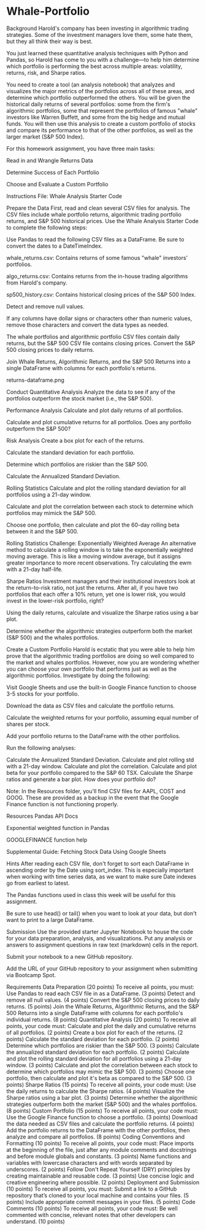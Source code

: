 # Whale-Portfolio

Background
Harold's company has been investing in algorithmic trading strategies. Some of the investment managers love them, some hate them, but they all think their way is best.

You just learned these quantitative analysis techniques with Python and Pandas, so Harold has come to you with a challenge—to help him determine which portfolio is performing the best across multiple areas: volatility, returns, risk, and Sharpe ratios.

You need to create a tool (an analysis notebook) that analyzes and visualizes the major metrics of the portfolios across all of these areas, and determine which portfolio outperformed the others. You will be given the historical daily returns of several portfolios: some from the firm's algorithmic portfolios, some that represent the portfolios of famous "whale" investors like Warren Buffett, and some from the big hedge and mutual funds. You will then use this analysis to create a custom portfolio of stocks and compare its performance to that of the other portfolios, as well as the larger market (S&P 500 Index).

For this homework assignment, you have three main tasks:

Read in and Wrangle Returns Data

Determine Success of Each Portfolio

Choose and Evaluate a Custom Portfolio

Instructions
File: Whale Analysis Starter Code

Prepare the Data
First, read and clean several CSV files for analysis. The CSV files include whale portfolio returns, algorithmic trading portfolio returns, and S&P 500 historical prices. Use the Whale Analysis Starter Code to complete the following steps:

Use Pandas to read the following CSV files as a DataFrame. Be sure to convert the dates to a DateTimeIndex.

whale_returns.csv: Contains returns of some famous "whale" investors' portfolios.

algo_returns.csv: Contains returns from the in-house trading algorithms from Harold's company.

sp500_history.csv: Contains historical closing prices of the S&P 500 Index.

Detect and remove null values.

If any columns have dollar signs or characters other than numeric values, remove those characters and convert the data types as needed.

The whale portfolios and algorithmic portfolio CSV files contain daily returns, but the S&P 500 CSV file contains closing prices. Convert the S&P 500 closing prices to daily returns.

Join Whale Returns, Algorithmic Returns, and the S&P 500 Returns into a single DataFrame with columns for each portfolio's returns.

returns-dataframe.png

Conduct Quantitative Analysis
Analyze the data to see if any of the portfolios outperform the stock market (i.e., the S&P 500).

Performance Analysis
Calculate and plot daily returns of all portfolios.

Calculate and plot cumulative returns for all portfolios. Does any portfolio outperform the S&P 500?

Risk Analysis
Create a box plot for each of the returns.

Calculate the standard deviation for each portfolio.

Determine which portfolios are riskier than the S&P 500.

Calculate the Annualized Standard Deviation.

Rolling Statistics
Calculate and plot the rolling standard deviation for all portfolios using a 21-day window.

Calculate and plot the correlation between each stock to determine which portfolios may mimick the S&P 500.

Choose one portfolio, then calculate and plot the 60-day rolling beta between it and the S&P 500.

Rolling Statistics Challenge: Exponentially Weighted Average
An alternative method to calculate a rolling window is to take the exponentially weighted moving average. This is like a moving window average, but it assigns greater importance to more recent observations. Try calculating the ewm with a 21-day half-life.

Sharpe Ratios
Investment managers and their institutional investors look at the return-to-risk ratio, not just the returns. After all, if you have two portfolios that each offer a 10% return, yet one is lower risk, you would invest in the lower-risk portfolio, right?

Using the daily returns, calculate and visualize the Sharpe ratios using a bar plot.

Determine whether the algorithmic strategies outperform both the market (S&P 500) and the whales portfolios.

Create a Custom Portfolio
Harold is ecstatic that you were able to help him prove that the algorithmic trading portfolios are doing so well compared to the market and whales portfolios. However, now you are wondering whether you can choose your own portfolio that performs just as well as the algorithmic portfolios. Investigate by doing the following:

Visit Google Sheets and use the built-in Google Finance function to choose 3-5 stocks for your portfolio.

Download the data as CSV files and calculate the portfolio returns.

Calculate the weighted returns for your portfolio, assuming equal number of shares per stock.

Add your portfolio returns to the DataFrame with the other portfolios.

Run the following analyses:

Calculate the Annualized Standard Deviation.
Calculate and plot rolling std with a 21-day window.
Calculate and plot the correlation.
Calculate and plot beta for your portfolio compared to the S&P 60 TSX.
Calculate the Sharpe ratios and generate a bar plot.
How does your portfolio do?

Note: In the Resources folder, you'll find CSV files for AAPL, COST and GOOG. These are provided as a backup in the event that the Google Finance function is not functioning properly.

Resources
Pandas API Docs

Exponential weighted function in Pandas

GOOGLEFINANCE function help

Supplemental Guide: Fetching Stock Data Using Google Sheets

Hints
After reading each CSV file, don't forget to sort each DataFrame in ascending order by the Date using sort_index. This is especially important when working with time series data, as we want to make sure Date indexes go from earliest to latest.

The Pandas functions used in class this week will be useful for this assignment.

Be sure to use head() or tail() when you want to look at your data, but don't want to print to a large DataFrame.

Submission
Use the provided starter Jupyter Notebook to house the code for your data preparation, analysis, and visualizations. Put any analysis or answers to assignment questions in raw text (markdown) cells in the report.

Submit your notebook to a new GitHub repository.

Add the URL of your GitHub repository to your assignment when submitting via Bootcamp Spot.

Requirements
Data Preparation (20 points)
To receive all points, you must:
Use Pandas to read each CSV file in as a DataFrame. (3 points)
Detect and remove all null values. (4 points)
Convert the S&P 500 closing prices to daily returns. (5 points)
Join the Whale Returns, Algorithmic Returns, and the S&P 500 Returns into a single DataFrame with columns for each portfolio's individual returns. (8 points)
Quantitative Analysis (20 points)
To receive all points, your code must:
Calculate and plot the daily and cumulative returns of all portfolios. (2 points)
Create a box plot for each of the returns. (2 points)
Calculate the standard deviation for each portfolio. (2 points)
Determine which portfolios are riskier than the S&P 500. (3 points)
Calculate the annualized standard deviation for each portfolio. (2 points)
Calculate and plot the rolling standard deviation for all portfolios using a 21-day window. (3 points)
Calculate and plot the correlation between each stock to determine which portfolios may mimic the S&P 500. (3 points)
Choose one portfolio, then calculate and plot it's beta as compared to the S&P 500. (3 points)
Sharpe Ratios (15 points)
To receive all points, your code must:
Use the daily returns to calculate the Sharpe ratios. (4 points)
Visualize the Sharpe ratios using a bar plot. (3 points)
Determine whether the algorithmic strategies outperform both the market (S&P 500) and the whales portfolios. (8 points)
Custom Portfolio (15 points)
To receive all points, your code must:
Use the Google Finance function to choose a portfolio. (3 points)
Download the data needed as CSV files and calculate the portfolio returns. (4 points)
Add the portfolio returns to the DataFrame with the other portfolios, then analyze and compare all portfolios. (8 points)
Coding Conventions and Formatting (10 points)
To receive all points, your code must:
Place imports at the beginning of the file, just after any module comments and docstrings and before module globals and constants. (3 points)
Name functions and variables with lowercase characters and with words separated by underscores. (2 points)
Follow Don't Repeat Yourself (DRY) principles by creating maintainable and reusable code. (3 points)
Use concise logic and creative engineering where possible. (2 points)
Deployment and Submission (10 points)
To receive all points, you must:
Submit a link to a GitHub repository that’s cloned to your local machine and contains your files. (5 points)
Include appropriate commit messages in your files. (5 points)
Code Comments (10 points)
To receive all points, your code must:
Be well commented with concise, relevant notes that other developers can understand. (10 points)
